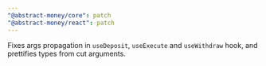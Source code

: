 ```yaml
---
"@abstract-money/core": patch
"@abstract-money/react": patch
---
```


Fixes args propagation in `useDeposit`, `useExecute` and `useWithdraw` hook, and prettifies types from cut arguments.
